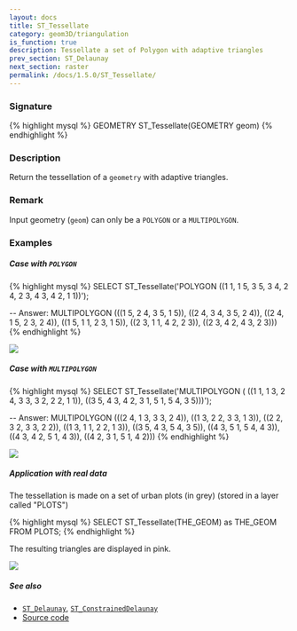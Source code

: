 ```yaml
---
layout: docs
title: ST_Tessellate
category: geom3D/triangulation
is_function: true
description: Tessellate a set of Polygon with adaptive triangles
prev_section: ST_Delaunay
next_section: raster
permalink: /docs/1.5.0/ST_Tessellate/
---
```


### Signature

{% highlight mysql %}
GEOMETRY ST_Tessellate(GEOMETRY geom)
{% endhighlight %}

### Description
Return the tessellation of a `geometry` with adaptive triangles.

### Remark
Input geometry (`geom`) can only be a `POLYGON` or a `MULTIPOLYGON`. 

### Examples

##### Case with `POLYGON`

{% highlight mysql %}
SELECT ST_Tessellate('POLYGON ((1 1, 1 5, 3 5, 3 4, 2 4, 
				2 3, 4 3, 4 2, 1 1))');

-- Answer: 
MULTIPOLYGON (((1 5, 2 4, 3 5, 1 5)), ((2 4, 3 4, 3 5, 2 4)), 
	      ((2 4, 1 5, 2 3, 2 4)), ((1 5, 1 1, 2 3, 1 5)), 
	      ((2 3, 1 1, 4 2, 2 3)), ((2 3, 4 2, 4 3, 2 3)))
{% endhighlight %}

<img class="displayed" src="../ST_Tessellate_1.png"/>

##### Case with `MULTIPOLYGON`

{% highlight mysql %}
SELECT ST_Tessellate('MULTIPOLYGON (
			((1 1, 1 3, 2 4, 3 3, 3 2, 2 2, 1 1)), 
  			((3 5, 4 3, 4 2, 3 1, 5 1, 5 4, 3 5)))');

-- Answer: 
MULTIPOLYGON (((2 4, 1 3, 3 3, 2 4)), ((1 3, 2 2, 3 3, 1 3)), 
	      ((2 2, 3 2, 3 3, 2 2)), ((1 3, 1 1, 2 2, 1 3)), 
	      ((3 5, 4 3, 5 4, 3 5)), ((4 3, 5 1, 5 4, 4 3)), 
	      ((4 3, 4 2, 5 1, 4 3)), ((4 2, 3 1, 5 1, 4 2)))
{% endhighlight %}

<img class="displayed" src="../ST_Tessellate_2.png"/>

##### Application with real data

The tessellation is made on a set of urban plots (in grey) (stored in a layer called "PLOTS")

{% highlight mysql %}
SELECT ST_Tessellate(THE_GEOM) as THE_GEOM FROM PLOTS;
{% endhighlight %}

The resulting triangles are displayed in pink.

<img class="displayed" src="../ST_Tessellate_3.png"/>

##### See also

* [`ST_Delaunay`](../ST_Delaunay), [`ST_ConstrainedDelaunay`](../ST_ConstrainedDelaunay)
* <a href="https://github.com/orbisgis/h2gis/blob/master/h2gis-functions/src/main/java/org/h2gis/functions/spatial/mesh/ST_Tessellate.java" target="_blank">Source code</a>
